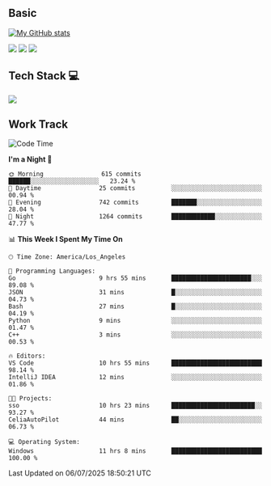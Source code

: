 ## Basic
 
[![My GitHub stats](https://github-readme-stats.vercel.app/api?username=Zzhihon&show_icons=true&theme=purple)](https://github.com/Zzhihon)
 
 [![](https://img.shields.io/badge/website-4493f8?style=for-the-badge&logo=About.me&logoColor=purple)](https://tatakal.com/)
 [![](https://img.shields.io/badge/RSS-4493f8?style=for-the-badge&logo=rss&logoColor=purple)](https://tatakal.com/feed/)
 [![](https://img.shields.io/badge/Email-4493f8?style=for-the-badge&logo=gmail&logoColor=purple)](mailto:bt1q@tatakal.com)

## Tech Stack 💻

<a href="https://skillicons.dev">
  <img src="https://skillicons.dev/icons?i=py,html,css,javascript,bash,java,vue,go,nodejs,cpp" />
</a>

</br>

## Work Track

<!--START_SECTION:waka-->
![Code Time](http://img.shields.io/badge/Code%20Time-430%20hrs%2042%20mins-blue)

**I'm a Night 🦉** 

```text
🌞 Morning                615 commits         ██████░░░░░░░░░░░░░░░░░░░   23.24 % 
🌆 Daytime                25 commits          ░░░░░░░░░░░░░░░░░░░░░░░░░   00.94 % 
🌃 Evening                742 commits         ███████░░░░░░░░░░░░░░░░░░   28.04 % 
🌙 Night                  1264 commits        ████████████░░░░░░░░░░░░░   47.77 % 
```


📊 **This Week I Spent My Time On** 

```text
🕑︎ Time Zone: America/Los_Angeles

💬 Programming Languages: 
Go                       9 hrs 55 mins       ██████████████████████░░░   89.08 % 
JSON                     31 mins             █░░░░░░░░░░░░░░░░░░░░░░░░   04.73 % 
Bash                     27 mins             █░░░░░░░░░░░░░░░░░░░░░░░░   04.19 % 
Python                   9 mins              ░░░░░░░░░░░░░░░░░░░░░░░░░   01.47 % 
C++                      3 mins              ░░░░░░░░░░░░░░░░░░░░░░░░░   00.53 % 

🔥 Editors: 
VS Code                  10 hrs 55 mins      █████████████████████████   98.14 % 
IntelliJ IDEA            12 mins             ░░░░░░░░░░░░░░░░░░░░░░░░░   01.86 % 

🐱‍💻 Projects: 
sso                      10 hrs 23 mins      ███████████████████████░░   93.27 % 
CeliaAutoPilot           44 mins             ██░░░░░░░░░░░░░░░░░░░░░░░   06.73 % 

💻 Operating System: 
Windows                  11 hrs 8 mins       █████████████████████████   100.00 % 
```


 Last Updated on 06/07/2025 18:50:21 UTC
<!--END_SECTION:waka-->
